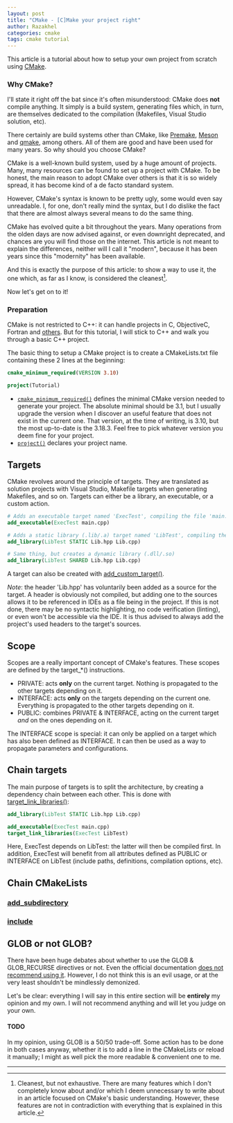 ```yaml
---
layout: post
title: "CMake - [C]Make your project right"
author: Razakhel
categories: cmake
tags: cmake tutorial
---
```


This article is a tutorial about how to setup your own project from scratch using [CMake](https://cmake.org/).

### Why CMake?

I'll state it right off the bat since it's often misunderstood: CMake does **not** compile anything. It simply is a build system, generating files which, in turn, are themselves dedicated to the compilation (Makefiles, Visual Studio solution, etc).

There certainly are build systems other than CMake, like [Premake](https://premake.github.io/), [Meson](https://mesonbuild.com/) and [qmake](https://doc.qt.io/qt-5/qmake-manual.html), among others. All of them are good and have been used for many years. So why should you choose CMake?

CMake is a well-known build system, used by a huge amount of projects. Many, many resources can be found to set up a project with CMake. To be honest, the main reason to adopt CMake over others is that it is so widely spread, it has become kind of a de facto standard system.

However, CMake's syntax is known to be pretty ugly, some would even say unreadable. I, for one, don't really mind the syntax, but I do dislike the fact that there are almost always several means to do the same thing.

CMake has evolved quite a bit throughout the years. Many operations from the olden days are now advised against, or even downright deprecated, and chances are you will find those on the internet. This article is not meant to explain the differences, neither will I call it "modern", because it has been years since this "modernity" has been available.

And this is exactly the purpose of this article: to show a way to use it, the one which, as far as I know, is considered the cleanest[^cleanest-but-incomplete].

Now let's get on to it!

### Preparation

CMake is not restricted to C++: it can handle projects in C, ObjectiveC, Fortran and [others](https://stackoverflow.com/a/44477728/3292304). But for this tutorial, I will stick to C++ and walk you through a basic C++ project.

The basic thing to setup a CMake project is to create a CMakeLists.txt file containing these 2 lines at the beginning:

```cmake
cmake_minimum_required(VERSION 3.10)

project(Tutorial)
```

- [`cmake_minimum_required()`](https://cmake.org/cmake/help/latest/command/cmake_minimum_required.html) defines the minimal CMake version needed to generate your project. The absolute minimal should be 3.1, but I usually upgrade the version when I discover an useful feature that does not exist in the current one. That version, at the time of writing, is 3.10, but the most up-to-date is the 3.18.3. Feel free to pick whatever version you deem fine for your project.
- [`project()`](https://cmake.org/cmake/help/latest/command/project.html) declares your project name.

## Targets

CMake revolves around the principle of targets. They are translated as solution projects with Visual Studio, Makefile targets when generating Makefiles, and so on. Targets can either be a library, an executable, or a custom action.

```cmake
# Adds an executable target named 'ExecTest', compiling the file 'main.cpp'
add_executable(ExecTest main.cpp)

# Adds a static library (.lib/.a) target named 'LibTest', compiling the file 'Lib.cpp'
add_library(LibTest STATIC Lib.hpp Lib.cpp)

# Same thing, but creates a dynamic library (.dll/.so)
add_library(LibTest SHARED Lib.hpp Lib.cpp)
```

A target can also be created with [add_custom_target()](https://cmake.org/cmake/help/latest/command/add_custom_target.html).

_Note_: the header 'Lib.hpp' has voluntarily been added as a source for the target. A header is obviously not compiled, but adding one to the sources allows it to be referenced in IDEs as a file being in the project. If this is not done, there may be no syntactic highlighting, no code verification (linting), or even won't be accessible via the IDE. It is thus advised to always add the project's used headers to the target's sources.

## Scope

Scopes are a really important concept of CMake's features. These scopes are defined by the target_*() instructions.

- PRIVATE: acts **only** on the current target. Nothing is propagated to the other targets depending on it.
- INTERFACE: acts **only** on the targets depending on the current one. Everything is propagated to the other targets depending on it.
- PUBLIC: combines PRIVATE & INTERFACE, acting on the current target _and_ on the ones depending on it.

The INTERFACE scope is special: it can only be applied on a target which has also been defined as INTERFACE. It can then be used as a way to propagate parameters and configurations.

## Chain targets

The main purpose of targets is to split the architecture, by creating a dependency chain between each other. This is done with [target_link_libraries()](https://cmake.org/cmake/help/latest/command/target_link_libraries.html):

```cmake
add_library(LibTest STATIC Lib.hpp Lib.cpp)

add_executable(ExecTest main.cpp)
target_link_libraries(ExecTest LibTest)
```

Here, ExecTest depends on LibTest: the latter will then be compiled first. In addition, ExecTest will benefit from all attributes defined as PUBLIC or INTERFACE on LibTest (include paths, definitions, compilation options, etc).

## Chain CMakeLists

### [add_subdirectory](https://cmake.org/cmake/help/latest/command/add_subdirectory.html)



### [include](https://cmake.org/cmake/help/latest/command/include.html)



## GLOB or not GLOB?

There have been huge debates about whether to use the GLOB & GLOB_RECURSE directives or not. Even the official documentation [does not recommend using it](https://cmake.org/cmake/help/latest/command/file.html#filesystem). However, I do not think this is an evil usage, or at the very least shouldn't be mindlessly demonized.

Let's be clear: everything I will say in this entire section will be **entirely** my opinion and my own. I will not recommend anything and will let you judge on your own.

#### TODO

In my opinion, using GLOB is a 50/50 trade-off. Some action has to be done in both cases anyway, whether it is to add a line in the CMakeLists or reload it manually; I might as well pick the more readable & convenient one to me.

---

[^cleanest-but-incomplete]: Cleanest, but not exhaustive. There are many features which I don't completely know about and/or which I deem unnecessary to write about in an article focused on CMake's basic understanding. However, these features are not in contradiction with everything that is explained in this article.
